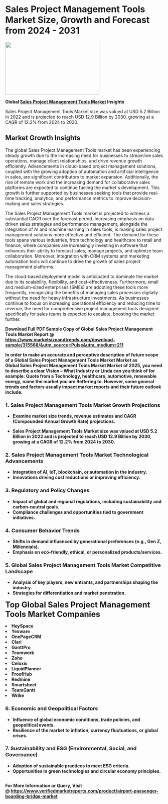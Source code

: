 <H1>Sales Project Management Tools Market Size, Growth and Forecast from 2024 - 2031</H1><img class="aligncenter size-medium wp-image-584254" src="https://thirdeyenews.in/wp-content/uploads/2024/09/Global-Market-Research-300x168.jpeg" alt="" width="300" height="168" /><p><strong>Global&nbsp;<a href="https://www.marketsizeandtrends.com/download-sample/315568/&amp;utm_source=Pulse&amp;utm_medium=211">Sales Project Management Tools Market</a> Insights</strong></p><p>Sales Project Management Tools Market size was valued at USD 5.2 Billion in 2022 and is projected to reach USD 12.9 Billion by 2030, growing at a CAGR of 12.2% from 2024 to 2030.</p><p><h2>Market Growth Insights</h2> <p>The global Sales Project Management Tools market has been experiencing steady growth due to the increasing need for businesses to streamline sales operations, manage client relationships, and drive revenue growth efficiently. Advancements in cloud-based project management solutions, coupled with the growing adoption of automation and artificial intelligence in sales, are significant contributors to market expansion. Additionally, the rise of remote work and the increasing demand for collaborative sales platforms are expected to continue fueling the market's development. This growth is further supported by businesses seeking tools that provide real-time tracking, analytics, and performance metrics to improve decision-making and sales strategies.</p> <p><strong></strong></p> <p>The Sales Project Management Tools market is projected to witness a substantial CAGR over the forecast period. Increasing emphasis on data-driven sales strategies and performance management, alongside the integration of AI and machine learning in sales tools, is making sales project management solutions more effective and efficient. The demand for these tools spans various industries, from technology and healthcare to retail and finance, where companies are increasingly investing in software that enhances their ability to forecast sales, manage projects, and optimize team collaboration. Moreover, integration with CRM systems and marketing automation tools will continue to drive the growth of sales project management platforms.</p> <p>The cloud-based deployment model is anticipated to dominate the market due to its scalability, flexibility, and cost-effectiveness. Furthermore, small and medium-sized enterprises (SMEs) are adopting these tools more frequently, recognizing the benefits of managing sales processes digitally without the need for heavy infrastructure investments. As businesses continue to focus on increasing operational efficiency and reducing time to revenue, the need for comprehensive project management tools designed specifically for sales teams is expected to escalate, boosting the market further.</p> <p><strong></p><p><span class=""><strong>Download Full PDF Sample Copy of Global Sales Project Management Tools Market Report</strong> @ <a href="https://www.marketsizeandtrends.com/download-sample/315568/&amp;utm_source=Pulse&amp;utm_medium=211" target="_blank">https://www.marketsizeandtrends.com/download-sample/315568/&amp;utm_source=Pulse&amp;utm_medium=211</a></span></p><p>In order to make an accurate and perceptive description of future scope of a Global&nbsp;Sales Project Management Tools Market Market as Global&nbsp;Sales Project Management Tools Market Market of 2025, you need to describe a clear Vision &ndash; What Industry or Linda can you think of for example: Quote from a Technology, healthcare, automotive, renewable energy, name the market you are Reffering to. However, some general trends and factors usually impact market reports and their future outlook include:</p><h3>1.&nbsp;<strong>Sales Project Management Tools Market Growth Projections</strong></h3><ul><li>Examine market size trends, revenue estimates and CAGR (Compounded Annual Growth Rate) projections.</li><li><p>Sales Project Management Tools Market size was valued at USD 5.2 Billion in 2022 and is projected to reach USD 12.9 Billion by 2030, growing at a CAGR of 12.2% from 2024 to 2030.</p></li></ul><h3>2.&nbsp;<strong>Sales Project Management Tools Market Technological Advancements</strong></h3><ul><li>Integration of AI, IoT, blockchain, or automation in the industry.</li><li>Innovations driving cost reductions or improving efficiency.</li></ul><h3>3.&nbsp;<strong>Regulatory and Policy Changes</strong></h3><ul><li>Impact of global and regional regulations, including sustainability and carbon-neutral goals.</li><li>Compliance challenges and opportunities tied to government initiatives.</li></ul><h3>4.&nbsp;<strong>Consumer Behavior Trends</strong></h3><ul><li>Shifts in demand influenced by generational preferences (e.g., Gen Z, Millennials).</li><li>Emphasis on eco-friendly, ethical, or personalized products/services.</li></ul><h3>5.&nbsp;<strong>Global Sales Project Management Tools Market Competitive Landscape</strong></h3><ul><li>Analysis of key players, new entrants, and partnerships shaping the industry.</li><li>Strategies for differentiation and market penetration.</li></ul><p data-pm-slice="1 1 []"><span style="color: inherit; font-family: inherit; font-size: 25px;">Top Global Sales Project Management Tools Market Companies</span></p><div class="" data-test-id=""><p><li>HeySpace</li><li> Yesware</li><li> OnePageCRM</li><li> Clari</li><li> GanttPro</li><li> Teamwork</li><li> Zoho</li><li> Celoxis</li><li> LiquidPlanner</li><li> ProofHub</li><li> Redmine</li><li> Smartsheet</li><li> TeamGantt</li><li> Wrike</li></p></div><h3>6.&nbsp;<strong>Economic and Geopolitical Factors</strong></h3><ul><li>Influence of global economic conditions, trade policies, and geopolitical events.</li><li>Resilience of the market to inflation, currency fluctuations, or global crises.</li></ul><h3>7.&nbsp;<strong>Sustainability and ESG (Environmental, Social, and Governance)</strong></h3><ul><li>Adoption of sustainable practices to meet ESG criteria.</li><li>Opportunities in green technologies and circular economy principles.</li></ul><h2><strong style="font-size: 14px;">For More Information or Query, Visit @&nbsp;</strong><a style="background-color: #ffffff; font-size: 14px;" href="https://www.marketsizeandtrends.com/report/sales-project-management-tools-market/" target="_blank">https://www.verifiedmarketreports.com/product/airport-passenger-boarding-bridge-market</a></h2>
